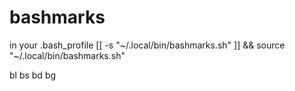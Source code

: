 # bashmarks

in your .bash_profile
[[ -s "~/.local/bin/bashmarks.sh" ]] && source "~/.local/bin/bashmarks.sh"

bl
bs
bd
bg
